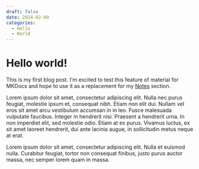```yaml
---
draft: false 
date: 2024-02-09 
categories:
  - Hello
  - World
---
```


# Hello world!

This is my first blog post. I'm excited to test this feature of material for MKDocs and hope to use it as a replacement for my [Notes](../../notes/index.md) section. 

Lorem ipsum dolor sit amet, consectetur adipiscing elit. Nulla nec purus feugiat, molestie ipsum et, consequat nibh. Etiam non elit dui. Nullam vel eros sit amet arcu vestibulum accumsan in in leo. Fusce malesuada vulputate faucibus. Integer in hendrerit nisi. Praesent a hendrerit urna. In non imperdiet elit, sed molestie odio. Etiam at ex purus. Vivamus luctus, ex sit amet laoreet hendrerit, dui ante lacinia augue, in sollicitudin metus neque at erat. 

<!-- more -->

Lorem ipsum dolor sit amet, consectetur adipiscing elit. Nulla et euismod nulla. Curabitur feugiat, tortor non consequat finibus, justo purus auctor massa, nec semper lorem quam in massa.
